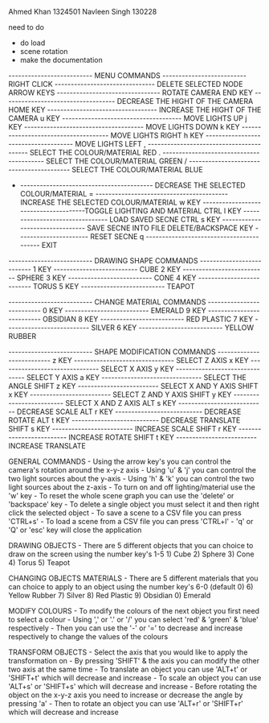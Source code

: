 Ahmed Khan 1324501
Navleen Singh 130228

need to do
- do load
- scene rotation
- make the documentation

-------------------------- MENU COMMANDS --------------------------
RIGHT CLICK ------------------------------- DELETE SELECTED NODE
ARROW KEYS -------------------------------- ROTATE CAMERA
END KEY ----------------------------------- DECREASE THE HIGHT OF THE CAMERA
HOME KEY ---------------------------------- INCREASE THE HIGHT OF THE CAMERA
u KEY ------------------------------------- MOVE LIGHTS UP
j KEY ------------------------------------- MOVE LIGHTS DOWN
k KEY ------------------------------------- MOVE LIGHTS RIGHT
h KEY ------------------------------------- MOVE LIGHTS LEFT
, ----------------------------------------- SELECT THE COLOUR/MATERIAL RED
. ----------------------------------------- SELECT THE COLOUR/MATERIAL GREEN
/ ----------------------------------------- SELECT THE COLOUR/MATERIAL BLUE
- ----------------------------------------- DECREASE THE SELECTED COLOUR/MATERIAL
= ----------------------------------------- INCREASE THE SELECTED COLOUR/MATERIAL
w KEY --------------------------------------TOGGLE LIGHTING AND MATERIAL
CTRL l KEY -------------------------------- LOAD SAVED SECNE
CTRL s KEY -------------------------------- SAVE SECNE INTO FILE
DELETE/BACKSPACE KEY ---------------------- RESET SECNE
q ----------------------------------------- EXIT

-------------------------- DRAWING SHAPE COMMANDS --------------------------
1 KEY -------------------------- CUBE
2 KEY -------------------------- SPHERE
3 KEY -------------------------- CONE
4 KEY -------------------------- TORUS
5 KEY -------------------------- TEAPOT

-------------------------- CHANGE MATERIAL COMMANDS --------------------------
0 KEY -------------------------- EMERALD
9 KEY -------------------------- OBSIDIAN
8 KEY -------------------------- RED PLASTIC
7 KEY -------------------------- SILVER
6 KEY -------------------------- YELLOW RUBBER

-------------------------- SHAPE MODIFICATION COMMANDS --------------------------
z KEY ------------------------------- SELECT Z AXIS
x KEY ------------------------------- SELECT X AXIS
y KEY ------------------------------- SELECT Y AXIS
a KEY ------------------------------- SELECT THE ANGLE
SHIFT z KEY ------------------------- SELECT X AND Y AXIS
SHIFT x KEY ------------------------- SELECT Z AND Y AXIS
SHIFT y KEY ------------------------- SELECT X AND Z AXIS
ALT s KEY --------------------------- DECREASE SCALE
ALT r KEY --------------------------- DECREASE ROTATE
ALT t KEY --------------------------- DECREASE TRANSLATE
SHIFT s KEY ------------------------- INCREASE SCALE
SHIFT r KEY ------------------------- INCREASE ROTATE
SHIFT t KEY ------------------------- INCREASE TRANSLATE


GENERAL COMMANDS
    - Using the arrow key's you can control the camera's rotation around the x-y-z axis
    - Using 'u' & 'j' you can control the two light sources about the y-axis
    - Using 'h' & 'k' you can control the two light sources about the z-axis
    - To turn on and off lighting/material use the 'w' key
    - To reset the whole scene graph you can use the 'delete' or 'backspace' key
    - To delete a single object you must select it and then right click the selected object 
    - To save a scene to a CSV file you can press 'CTRL+s'
    - To load a scene from a CSV file you can press 'CTRL+l'
    - 'q' or 'Q' or 'esc' key will close the application 

DRAWING OBJECTS
    - There are 5 different objects that you can choice to draw on the screen using the number key's 1-5
      1) Cube
      2) Sphere
      3) Cone
      4) Torus
      5) Teapot

CHANGING OBJECTS MATERIALS
    - There are 5 different materials that you can choice to apply to an object using the number key's 6-0 (default 0)
      6) Yellow Rubber
      7) Silver
      8) Red Plastic
      9) Obsidian
      0) Emerald

MODIFY COLOURS
    - To modify the colours of the next object you first need to select a colour 
    - Using ',' or '.' or '/' you can select 'red' & 'green' & 'blue' respectively 
    - Then you can use the '-' or '=' to decrease and increase respectively to change the values of the colours 

TRANSFORM OBJECTS
    - Select the axis that you would like to apply the transformation on
    - By pressing 'SHIFT' & the axis you can modify the other two axis at the same time
    - To translate an object you can use 'ALT+t' or 'SHIFT+t' which will decrease and increase
    - To scale an object you can use 'ALT+s' or 'SHIFT+s' which will decrease and increase
    - Before rotating the object on the x-y-z axis you need to increase or decrease the angle by pressing 'a'
    - Then to rotate an object you can use 'ALT+r' or 'SHIFT+r' which will decrease and increase


